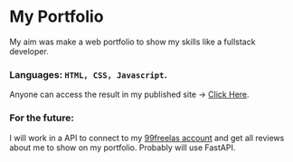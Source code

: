 # My Portfolio

<p>
    My aim was make a web portfolio to show my skills like a fullstack developer.
</p>

<h3>Languages: <code>HTML, CSS, Javascript</code>.</h3>

<p>
    Anyone can access the result in my published site -> <a href="https://matheusdealencar.com" target="__blank">Click Here</a>.
</p>

<h3>For the future:</h3>

<p>I will work in a API to connect to my <a href="https://www.99freelas.com.br/user/tio-mathias">99freelas account</a> and get all reviews about me to show on my portfolio. Probably will use FastAPI.</p>